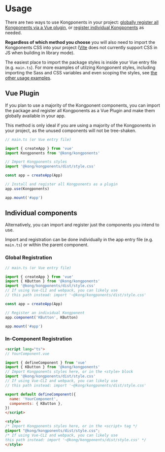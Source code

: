 # Usage

There are two ways to use Kongponents in your project: [globally register all Kongponents via a Vue plugin](#vue-plugin), or [register individual Kongponents](#individual-components) as needed.

**Regardless of which method you choose** you will also need to import the Kongponents CSS into your project ([Vite](https://vitejs.dev/guide/build.html#library-mode) does not currently support CSS in JS when building in library mode).

The easiest place to import the package styles is inside your Vue entry file (e.g. `main.ts`). For more examples of utilzing Kongponent styles, including importing the Sass and CSS variables and even scoping the styles, see [the other usage examples](/guide/styles/standalone-usage.html#css-and-sass-variables).

## Vue Plugin

If you plan to use a majority of the Kongponent components, you can import the package and register all Kongponents as a Vue Plugin and make them globally available in your app.

This method is only ideal if you are using a majority of the Kongponents in your project, as the unused components will not be tree-shaken.

```ts
// main.ts (or Vue entry file)

import { createApp } from 'vue'
import Kongponents from '@kong/kongponents'

// Import Kongponents styles
import '@kong/kongponents/dist/style.css'

const app = createApp(App)

// Install and register all Kongponents as a plugin
app.use(Kongponents)

app.mount('#app')
```

## Individual components

Alternatively, you can import and register just the components you intend to use.

Import and registration can be done individually in the app entry file (e.g. `main.ts`) or within the parent component.

### Global Registration

```ts
// main.ts (or Vue entry file)

import { createApp } from 'vue'
import { KButton } from '@kong/kongponents'
import '@kong/kongponents/dist/style.css'
// If using Vue-CLI and webpack, you can likely use
// this path instead: import '~@kong/kongponents/dist/style.css'

const app = createApp(App)

// Register an individual Kongponent
app.component('KButton', KButton)

app.mount('#app')
```

### In-Component Registration

```html
<script lang="ts">
// YourComponent.vue

import { defineComponent } from 'vue'
import { KButton } from '@kong/kongponents'
// Import Kongponents styles here, or in the <style> block
import '@kong/kongponents/dist/style.css'
// If using Vue-CLI and webpack, you can likely use
// this path instead: import '~@kong/kongponents/dist/style.css'

export default defineComponent({
  name: 'YourComponent',
  components: { KButton },
})
</script>

<style>
/* Import Kongponents styles here, or in the <script> tag */
@import "@kong/kongponents/dist/style.css";
/* If using Vue-CLI and webpack, you can likely use
this path instead: import '~@kong/kongponents/dist/style.css' */
</style>
```
